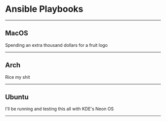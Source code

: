 
# Ansible Playbooks

--------------

## MacOS 

Spending an extra thousand dollars for a fruit logo

------------------

## Arch

Rice my shit

-----------------

## Ubuntu 

I'll be running and testing this all with KDE's Neon OS

----------------
